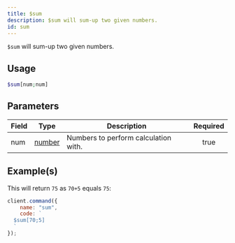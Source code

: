 ```yaml
---
title: $sum
description: $sum will sum-up two given numbers.
id: sum
---
```


`$sum` will sum-up two given numbers.

## Usage

```php
$sum[num;num]
```

## Parameters

| Field | Type                                                                                              | Description                          | Required |
| ----- | ------------------------------------------------------------------------------------------------- | ------------------------------------ | :------: |
| num   | [number](https://developer.mozilla.org/en-US/docs/Web/JavaScript/Reference/Global_Objects/Number) | Numbers to perform calculation with. |   true   |

## Example(s)

This will return `75` as `70+5` equals `75`:

```javascript
client.command({
    name: "sum",
    code: `
  $sum[70;5]
  `
});
```
